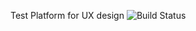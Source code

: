 Test Platform for UX design
<img src="https://travis-ci.org/Pearson-Higher-Ed/ux-test-platform.svg?branch=master" alt="Build Status" />
